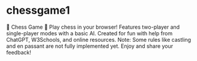 # chessgame1
🎉 Chess Game 🎉  Play chess in your browser! Features two-player and single-player modes with a basic AI. Created for fun with help from ChatGPT, W3Schools, and online resources. Note: Some rules like castling and en passant are not fully implemented yet. Enjoy and share your feedback!
